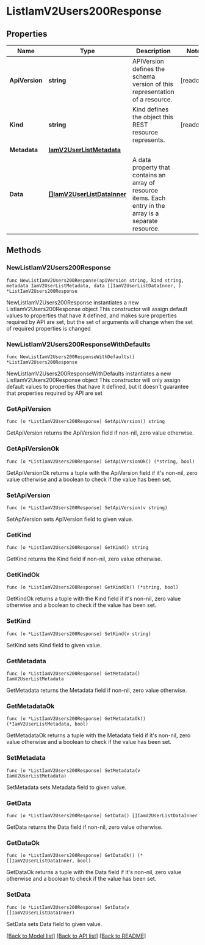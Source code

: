 # ListIamV2Users200Response

## Properties

Name | Type | Description | Notes
------------ | ------------- | ------------- | -------------
**ApiVersion** | **string** | APIVersion defines the schema version of this representation of a resource. | [readonly] 
**Kind** | **string** | Kind defines the object this REST resource represents. | [readonly] 
**Metadata** | [**IamV2UserListMetadata**](IamV2UserListMetadata.md) |  | 
**Data** | [**[]IamV2UserListDataInner**](IamV2UserListDataInner.md) | A data property that contains an array of resource items. Each entry in the array is a separate resource. | 

## Methods

### NewListIamV2Users200Response

`func NewListIamV2Users200Response(apiVersion string, kind string, metadata IamV2UserListMetadata, data []IamV2UserListDataInner, ) *ListIamV2Users200Response`

NewListIamV2Users200Response instantiates a new ListIamV2Users200Response object
This constructor will assign default values to properties that have it defined,
and makes sure properties required by API are set, but the set of arguments
will change when the set of required properties is changed

### NewListIamV2Users200ResponseWithDefaults

`func NewListIamV2Users200ResponseWithDefaults() *ListIamV2Users200Response`

NewListIamV2Users200ResponseWithDefaults instantiates a new ListIamV2Users200Response object
This constructor will only assign default values to properties that have it defined,
but it doesn't guarantee that properties required by API are set

### GetApiVersion

`func (o *ListIamV2Users200Response) GetApiVersion() string`

GetApiVersion returns the ApiVersion field if non-nil, zero value otherwise.

### GetApiVersionOk

`func (o *ListIamV2Users200Response) GetApiVersionOk() (*string, bool)`

GetApiVersionOk returns a tuple with the ApiVersion field if it's non-nil, zero value otherwise
and a boolean to check if the value has been set.

### SetApiVersion

`func (o *ListIamV2Users200Response) SetApiVersion(v string)`

SetApiVersion sets ApiVersion field to given value.


### GetKind

`func (o *ListIamV2Users200Response) GetKind() string`

GetKind returns the Kind field if non-nil, zero value otherwise.

### GetKindOk

`func (o *ListIamV2Users200Response) GetKindOk() (*string, bool)`

GetKindOk returns a tuple with the Kind field if it's non-nil, zero value otherwise
and a boolean to check if the value has been set.

### SetKind

`func (o *ListIamV2Users200Response) SetKind(v string)`

SetKind sets Kind field to given value.


### GetMetadata

`func (o *ListIamV2Users200Response) GetMetadata() IamV2UserListMetadata`

GetMetadata returns the Metadata field if non-nil, zero value otherwise.

### GetMetadataOk

`func (o *ListIamV2Users200Response) GetMetadataOk() (*IamV2UserListMetadata, bool)`

GetMetadataOk returns a tuple with the Metadata field if it's non-nil, zero value otherwise
and a boolean to check if the value has been set.

### SetMetadata

`func (o *ListIamV2Users200Response) SetMetadata(v IamV2UserListMetadata)`

SetMetadata sets Metadata field to given value.


### GetData

`func (o *ListIamV2Users200Response) GetData() []IamV2UserListDataInner`

GetData returns the Data field if non-nil, zero value otherwise.

### GetDataOk

`func (o *ListIamV2Users200Response) GetDataOk() (*[]IamV2UserListDataInner, bool)`

GetDataOk returns a tuple with the Data field if it's non-nil, zero value otherwise
and a boolean to check if the value has been set.

### SetData

`func (o *ListIamV2Users200Response) SetData(v []IamV2UserListDataInner)`

SetData sets Data field to given value.



[[Back to Model list]](../README.md#documentation-for-models) [[Back to API list]](../README.md#documentation-for-api-endpoints) [[Back to README]](../README.md)


